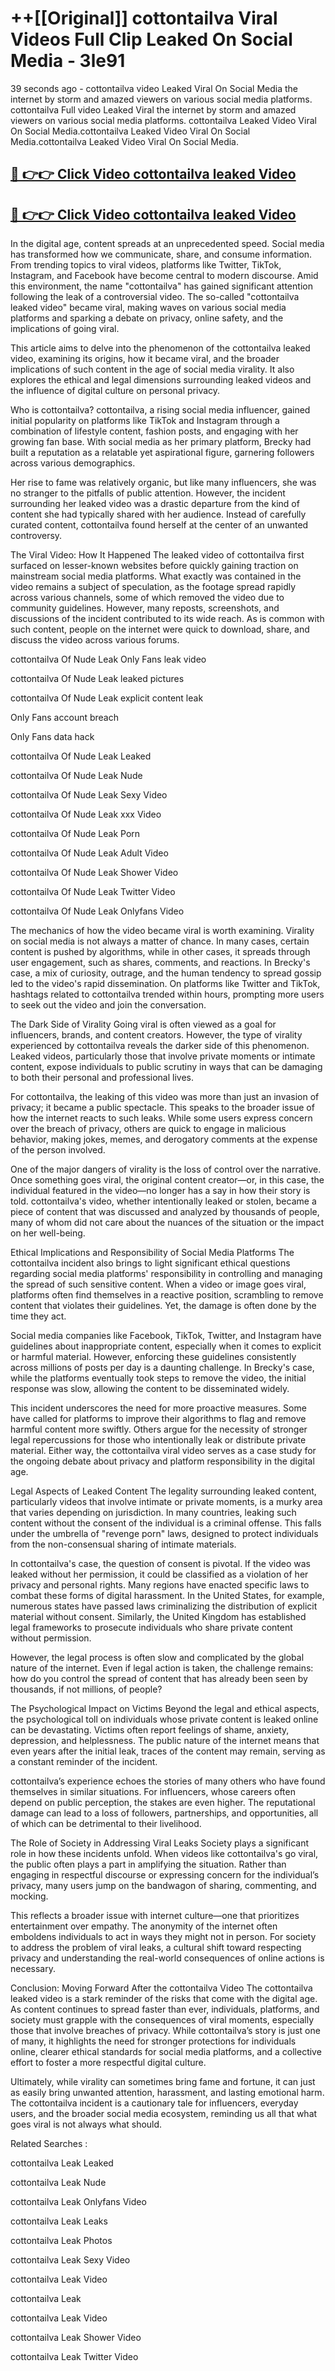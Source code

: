 # ++[[Original]] cottontailva Viral Videos Full Clip Leaked On Social Media - 3le91<br>

39 seconds ago - cottontailva video Leaked Viral On Social Media the internet by storm and amazed viewers on various social media platforms.
cottontailva Full video Leaked Viral the internet by storm and amazed viewers on various social media platforms. cottontailva Leaked Video Viral On Social Media.cottontailva Leaked Video Viral On Social Media.cottontailva Leaked Video Viral On Social Media.<br>


## [🔴 👉👉 Click Video cottontailva leaked Video ](https://onlyclips.site?title=cottontailva&ref=git)

## [🔴 👉👉 Click Video cottontailva leaked Video ](https://onlyclips.site?title=cottontailva&ref=git)

In the digital age, content spreads at an unprecedented speed. Social media has transformed how we communicate, share, and consume information. From trending topics to viral videos, platforms like Twitter, TikTok, Instagram, and Facebook have become central to modern discourse. Amid this environment, the name "cottontailva" has gained significant attention following the leak of a controversial video. The so-called "cottontailva leaked video" became viral, making waves on various social media platforms and sparking a debate on privacy, online safety, and the implications of going viral.

This article aims to delve into the phenomenon of the cottontailva leaked video, examining its origins, how it became viral, and the broader implications of such content in the age of social media virality. It also explores the ethical and legal dimensions surrounding leaked videos and the influence of digital culture on personal privacy.

Who is cottontailva?
cottontailva, a rising social media influencer, gained initial popularity on platforms like TikTok and Instagram through a combination of lifestyle content, fashion posts, and engaging with her growing fan base. With social media as her primary platform, Brecky had built a reputation as a relatable yet aspirational figure, garnering followers across various demographics.

Her rise to fame was relatively organic, but like many influencers, she was no stranger to the pitfalls of public attention. However, the incident surrounding her leaked video was a drastic departure from the kind of content she had typically shared with her audience. Instead of carefully curated content, cottontailva found herself at the center of an unwanted controversy.

The Viral Video: How It Happened
The leaked video of cottontailva first surfaced on lesser-known websites before quickly gaining traction on mainstream social media platforms. What exactly was contained in the video remains a subject of speculation, as the footage spread rapidly across various channels, some of which removed the video due to community guidelines. However, many reposts, screenshots, and discussions of the incident contributed to its wide reach. As is common with such content, people on the internet were quick to download, share, and discuss the video across various forums.

cottontailva Of Nude Leak Only Fans leak video

cottontailva Of Nude Leak leaked pictures

cottontailva Of Nude Leak explicit content leak

Only Fans account breach

Only Fans data hack

cottontailva Of Nude Leak Leaked

cottontailva Of Nude Leak Nude

cottontailva Of Nude Leak Sexy Video

cottontailva Of Nude Leak xxx Video

cottontailva Of Nude Leak Porn

cottontailva Of Nude Leak Adult Video

cottontailva Of Nude Leak Shower Video

cottontailva Of Nude Leak Twitter Video

cottontailva Of Nude Leak Onlyfans Video

The mechanics of how the video became viral is worth examining. Virality on social media is not always a matter of chance. In many cases, certain content is pushed by algorithms, while in other cases, it spreads through user engagement, such as shares, comments, and reactions. In Brecky's case, a mix of curiosity, outrage, and the human tendency to spread gossip led to the video's rapid dissemination. On platforms like Twitter and TikTok, hashtags related to cottontailva trended within hours, prompting more users to seek out the video and join the conversation.

The Dark Side of Virality
Going viral is often viewed as a goal for influencers, brands, and content creators. However, the type of virality experienced by cottontailva reveals the darker side of this phenomenon. Leaked videos, particularly those that involve private moments or intimate content, expose individuals to public scrutiny in ways that can be damaging to both their personal and professional lives.

For cottontailva, the leaking of this video was more than just an invasion of privacy; it became a public spectacle. This speaks to the broader issue of how the internet reacts to such leaks. While some users express concern over the breach of privacy, others are quick to engage in malicious behavior, making jokes, memes, and derogatory comments at the expense of the person involved.

One of the major dangers of virality is the loss of control over the narrative. Once something goes viral, the original content creator—or, in this case, the individual featured in the video—no longer has a say in how their story is told. cottontailva's video, whether intentionally leaked or stolen, became a piece of content that was discussed and analyzed by thousands of people, many of whom did not care about the nuances of the situation or the impact on her well-being.

Ethical Implications and Responsibility of Social Media Platforms
The cottontailva incident also brings to light significant ethical questions regarding social media platforms' responsibility in controlling and managing the spread of such sensitive content. When a video or image goes viral, platforms often find themselves in a reactive position, scrambling to remove content that violates their guidelines. Yet, the damage is often done by the time they act.

Social media companies like Facebook, TikTok, Twitter, and Instagram have guidelines about inappropriate content, especially when it comes to explicit or harmful material. However, enforcing these guidelines consistently across millions of posts per day is a daunting challenge. In Brecky's case, while the platforms eventually took steps to remove the video, the initial response was slow, allowing the content to be disseminated widely.

This incident underscores the need for more proactive measures. Some have called for platforms to improve their algorithms to flag and remove harmful content more swiftly. Others argue for the necessity of stronger legal repercussions for those who intentionally leak or distribute private material. Either way, the cottontailva viral video serves as a case study for the ongoing debate about privacy and platform responsibility in the digital age.

Legal Aspects of Leaked Content
The legality surrounding leaked content, particularly videos that involve intimate or private moments, is a murky area that varies depending on jurisdiction. In many countries, leaking such content without the consent of the individual is a criminal offense. This falls under the umbrella of "revenge porn" laws, designed to protect individuals from the non-consensual sharing of intimate materials.

In cottontailva's case, the question of consent is pivotal. If the video was leaked without her permission, it could be classified as a violation of her privacy and personal rights. Many regions have enacted specific laws to combat these forms of digital harassment. In the United States, for example, numerous states have passed laws criminalizing the distribution of explicit material without consent. Similarly, the United Kingdom has established legal frameworks to prosecute individuals who share private content without permission.

However, the legal process is often slow and complicated by the global nature of the internet. Even if legal action is taken, the challenge remains: how do you control the spread of content that has already been seen by thousands, if not millions, of people?

The Psychological Impact on Victims
Beyond the legal and ethical aspects, the psychological toll on individuals whose private content is leaked online can be devastating. Victims often report feelings of shame, anxiety, depression, and helplessness. The public nature of the internet means that even years after the initial leak, traces of the content may remain, serving as a constant reminder of the incident.

cottontailva’s experience echoes the stories of many others who have found themselves in similar situations. For influencers, whose careers often depend on public perception, the stakes are even higher. The reputational damage can lead to a loss of followers, partnerships, and opportunities, all of which can be detrimental to their livelihood.

The Role of Society in Addressing Viral Leaks
Society plays a significant role in how these incidents unfold. When videos like cottontailva's go viral, the public often plays a part in amplifying the situation. Rather than engaging in respectful discourse or expressing concern for the individual’s privacy, many users jump on the bandwagon of sharing, commenting, and mocking.

This reflects a broader issue with internet culture—one that prioritizes entertainment over empathy. The anonymity of the internet often emboldens individuals to act in ways they might not in person. For society to address the problem of viral leaks, a cultural shift toward respecting privacy and understanding the real-world consequences of online actions is necessary.

Conclusion: Moving Forward After the cottontailva Video
The cottontailva leaked video is a stark reminder of the risks that come with the digital age. As content continues to spread faster than ever, individuals, platforms, and society must grapple with the consequences of viral moments, especially those that involve breaches of privacy. While cottontailva’s story is just one of many, it highlights the need for stronger protections for individuals online, clearer ethical standards for social media platforms, and a collective effort to foster a more respectful digital culture.

Ultimately, while virality can sometimes bring fame and fortune, it can just as easily bring unwanted attention, harassment, and lasting emotional harm. The cottontailva incident is a cautionary tale for influencers, everyday users, and the broader social media ecosystem, reminding us all that what goes viral is not always what should.

Related Searches :

cottontailva Leak Leaked

cottontailva Leak Nude

cottontailva Leak Onlyfans Video

cottontailva Leak Leaks

cottontailva Leak Photos

cottontailva Leak Sexy Video

cottontailva Leak Video

cottontailva Leak

cottontailva Leak Video

cottontailva Leak Shower Video

cottontailva Leak Twitter Video

